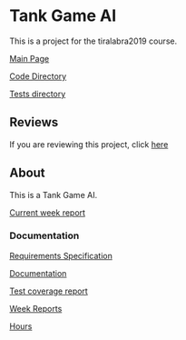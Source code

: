 # Tank Game AI

This is a project for the tiralabra2019 course.

[Main Page](https://github.com/porrasm/tiralabra-tank-game-ai)

[Code Directory](https://github.com/porrasm/tiralabra-tank-game-ai/tree/master/Assets/_Assets/Scripts/Games/TankGame/TankAI/)

[Tests directory](https://github.com/porrasm/tiralabra-tank-game-ai/tree/master/Assets/_Assets/Tests)

## Reviews

If you are reviewing this project, click [here](https://github.com/porrasm/tiralabra-tank-game-ai/tree/master/Documentation/reviews.md)

## About

This is a Tank Game AI.

[Current week report](https://github.com/porrasm/tiralabra-tank-game-ai/tree/master/Documentation/weeks/week4.md)


### Documentation

[Requirements Specification](https://github.com/porrasm/tiralabra-tank-game-ai/tree/master/Documentation/requirements-specification.md)

[Documentation](https://github.com/porrasm/tiralabra-tank-game-ai/tree/master/Documentation)

[Test coverage report](https://porrasm.github.io/tiralabra-tank-game-ai/)

[Week Reports](https://github.com/porrasm/tiralabra-tank-game-ai/tree/master/Documentation/weeks)

[Hours](https://github.com/porrasm/tiralabra-tank-game-ai/tree/master/Documentation/hours.md)
